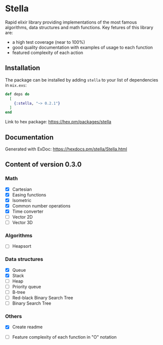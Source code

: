 # Stella

Rapid elixir library providing implementations of the most famous algorithms, data structures and math functions. Key fetures of this library are:
- a high test coverage (near to 100%)
- good quality documentation with examples of usage to each function
- featured complexity of each action

## Installation

The package can be installed by adding `stella` to your list of dependencies in `mix.exs`:

```elixir
def deps do
  [
    {:stella, "~> 0.2.1"}
  ]
end
```

Link to hex package: https://hex.pm/packages/stella

## Documentation
Generated with ExDoc: https://hexdocs.pm/stella/Stella.html


## Content of version 0.3.0

### Math
- [x] Cartesian
- [x] Easing functions
- [x] Isometric
- [x] Common number operations
- [x] Time converter
- [ ] Vector 2D
- [ ] Vector 3D

### Algorithms
- [ ] Heapsort

### Data structures
- [x] Queue
- [x] Stack
- [ ] Heap
- [ ] Priority queue
- [ ] B-tree
- [ ] Red-black Binary Search Tree
- [ ] Binary Search Tree

### Others
- [x] Create readme
- [ ] Feature complexity of each function in "O" notation

